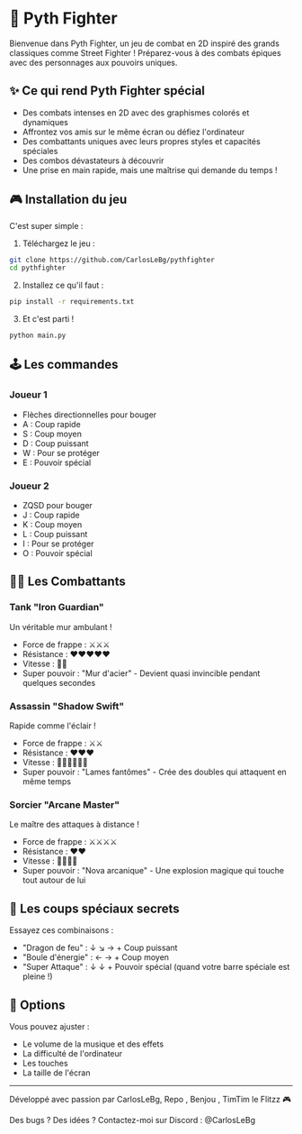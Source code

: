 # 🥊 Pyth Fighter

Bienvenue dans Pyth Fighter, un jeu de combat en 2D inspiré des grands classiques comme Street Fighter ! Préparez-vous à des combats épiques avec des personnages aux pouvoirs uniques.

## ✨ Ce qui rend Pyth Fighter spécial

- Des combats intenses en 2D avec des graphismes colorés et dynamiques
- Affrontez vos amis sur le même écran ou défiez l'ordinateur
- Des combattants uniques avec leurs propres styles et capacités spéciales
- Des combos dévastateurs à découvrir
- Une prise en main rapide, mais une maîtrise qui demande du temps !

## 🎮 Installation du jeu

C'est super simple :

1. Téléchargez le jeu :
```bash
git clone https://github.com/CarlosLeBg/pythfighter
cd pythfighter
```

2. Installez ce qu'il faut :
```bash
pip install -r requirements.txt
```

3. Et c'est parti !
```bash
python main.py
```

## 🕹️ Les commandes

### Joueur 1
- Flèches directionnelles pour bouger
- A : Coup rapide
- S : Coup moyen
- D : Coup puissant
- W : Pour se protéger
- E : Pouvoir spécial

### Joueur 2
- ZQSD pour bouger
- J : Coup rapide
- K : Coup moyen
- L : Coup puissant
- I : Pour se protéger
- O : Pouvoir spécial

## 🦸‍♂️ Les Combattants

### Tank "Iron Guardian" 
Un véritable mur ambulant !
- Force de frappe : ⚔️⚔️⚔️
- Résistance : ❤️❤️❤️❤️❤️
- Vitesse : 🏃‍♂️
- Super pouvoir : "Mur d'acier" - Devient quasi invincible pendant quelques secondes

### Assassin "Shadow Swift"
Rapide comme l'éclair !
- Force de frappe : ⚔️⚔️
- Résistance : ❤️❤️❤️
- Vitesse : 🏃‍♂️🏃‍♂️🏃‍♂️
- Super pouvoir : "Lames fantômes" - Crée des doubles qui attaquent en même temps

### Sorcier "Arcane Master"
Le maître des attaques à distance !
- Force de frappe : ⚔️⚔️⚔️⚔️
- Résistance : ❤️❤️
- Vitesse : 🏃‍♂️🏃‍♂️
- Super pouvoir : "Nova arcanique" - Une explosion magique qui touche tout autour de lui

## 🎯 Les coups spéciaux secrets

Essayez ces combinaisons :
- "Dragon de feu" : ↓ ↘ → + Coup puissant
- "Boule d'énergie" : ← → + Coup moyen
- "Super Attaque" : ↓ ↓ + Pouvoir spécial (quand votre barre spéciale est pleine !)

## 🔧 Options

Vous pouvez ajuster :
- Le volume de la musique et des effets
- La difficulté de l'ordinateur
- Les touches
- La taille de l'écran

---

Développé avec passion par CarlosLeBg, Repo , Benjou , TimTim le Flitzz 🎮

Des bugs ? Des idées ? Contactez-moi sur Discord : @CarlosLeBg